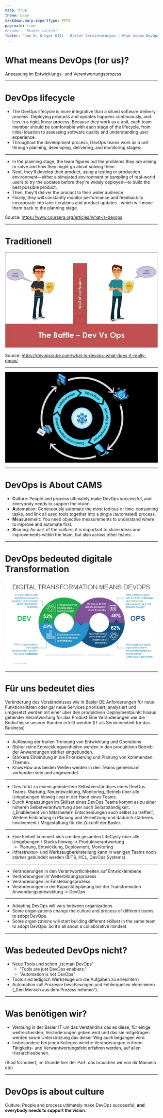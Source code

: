 ```yaml
---
marp: true
theme: base
markdown.marp.exportType: PPTX
paginate: true
#header: 'Header content'
footer: 'Jan H. Krüger OIS1 - Basler Versicherungen | What means DevOps (for us)?'
---
```


# What means DevOps (for us)?

Anpassung im Entwicklungs- und Verantwortungsprozess

---
# DevOps lifecycle

* The DevOps lifecycle is more integrative than a siloed software delivery process. Deploying products and updates happens continuously, and less in a rigid, linear process. Because they work as a unit, each team member should be comfortable with each stage of the lifecycle, from initial ideation to assessing software quality and understanding user experience.
* Throughout the development process, DevOps teams work as a unit through planning, developing, delivering, and monitoring stages:

---

* In the planning stage, the team figures out the problems they are aiming to solve and how they might go about solving them.
* Next, they'll develop their product, using a testing or production environment—either a simulated environment or sampling of real-world users to try the updates before they're widely deployed—to build the best possible product.
* Then, they'll deliver the product to their wider audience.
*  Finally, they will constantly monitor performance and feedback to incorporate into later iterations and product updates—which will move them back to the planning stage.

Source: https://www.coursera.org/articles/what-is-devops

---
<style scoped>
section {
  background: yellow;
}
</style>
# Traditionell

![width:700px](TheBattleDevvsOps.jpeg "The Battle - Dev vs Ops")


Source: https://devopscube.com/what-is-devops-what-does-it-really-mean/

---

![Azure DevOps Overview](AzureDevOpsOverview.jpeg "Azure DevOps Overview")

---
# DevOps is About CAMS

* **C**ulture: People and process ultimately make DevOps successful, and everybody needs to support the vision.
* **A**utomation: Continuously automate the most tedious or time-consuming tasks, and link all used tools together into a single (automated) process.
* **M**easurement: You need objective measurements to understand where to improve and automate first.
* **S**haring: As part of the culture, it is important to share ideas and improvements within the team, but also across other teams.

---
# DevOps bedeuted digitale Transformation


![Digital Transformation Means DevOps](DigitalTransformationMeansDevOps.jpeg "Digital Transformation Means DevOps")

--- 
# Für uns bedeutet dies

Veränderung des Verständnisses wie in Basler DE Anforderungen für neue Funktionalitäten oder gar neue Services priorisiert, analysiert und umgesetzt werden mit einer über den produktiven Deploymentpunkt hinaus gehender Verantwortung für das Produkt.Eine Veränderungen wie die Bedürfnisse unserer Kunden erfüllt werden (IT als Serviceeinheit für das Business)

---

* Auflösung der harten Trennung von Entwicklung und Operations
* Bisher reine Entwicklungseinheiten werden in den produktiven Betrieb der Anwendungen stärker eingebunden.
* Stärkere Einbindung in die Priorisierung und Planung von kommenden Themen.
* KnowHow aus beiden Welten werden in den Teams gemeinsam vorhanden sein und angewendet.

---

* Dies führt zu einem geändertem Selbstverständises eines DevOps Teams. Wartung, Neuentwicklung, Monitoring, Betrieb über alle Umgebungen hinweg liegt in der Hand eines Teams.
* Durch Anpassungen im Skillset eines DevOps Teams kommt es zu einer höheren Selbstverantwortung aber auch Selbstständigkeit. („Enablement von Mitarbeitern Entscheidungen auch selbst zu treffen“, Weitere Einbindung in  Planung und Vernetzung und dadurch stärkeres Involvement / Mitgestaltung für die Zukunft der Basler.

--- 

* Eine Einheit kümmert sich um den gesamten LifeCycly über alle Umgebungen / Stacks hinweg → Produktverantwortung
  * Planung, Entwicklung, Deployment, Monitoring
* Infrastruktur- und Werkzeugbereitstellung kann in wenigen Teams noch stärker gebündelt werden (BITS, HCL, DevOps Systems).


---

* Veränderungen in den Verantwortlichkeiten auf Entwicklerebene
* Veränderungen im Weiterbildungsprozess
* Veränderungen im Einstellungsprozess
* Veränderungen in der Kapazitätsplanung bei der Transformation Anwendungsentwicklung → DevOps


---

* Adopting DevOps will vary between organizations.
* Some organizations change the culture and process of different teams to adopt DevOps.
* Some organizations will start building different skillset in the same team to adopt DevOps. So it’s all about a collaborative mindset.

---

# Was bedeuted DevOps nicht?

* Neue Tools und schon „ist man DevOps“
  * "Tools are just DevOps enablers."
  * "Automation is not DevOps"
* Tools sind lediglich Werkzeuge um die Aufgaben zu erleichtern
* Automation soll Prozesse beschleunigen und Fehlerquellen eleminieren („Den Mensch aus dem Prozess nehmen“).

---
# Was benötigen wir?
* Werbung in der Basler IT um das Verständnis das es diese, für einige weitreichenden, Veränderungen geben wird und das sie mitgetragen werden sowie Unterstützung das dieser Weg auch begangen wird.
* Insbesondere bei jenen Kollegen welche Veränderungen in ihrem Tätigkeits- und Verwantwortungsfeld erfahren werden, auf allen Hierarchieebenen.

(Blöd formuliert, im Grunde hier der Part: das brauchen wir von dir Manuela etc)

---
# DevOps is about culture

Culture: People and process ultimately make DevOps successful, **and everybody needs to support the vision**.
